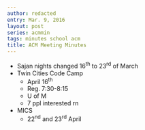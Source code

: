 ```yaml
---
author: redacted
entry: Mar. 9, 2016
layout: post
series: acmmin
tags: minutes school acm
title: ACM Meeting Minutes
---
```


- Sajan nights changed 16<sup>th</sup> to 23<sup>rd</sup> of March
- Twin Cities Code Camp
  - April 16<sup>th</sup>
  - Reg. 7:30-8:15
  - U of M
  - 7 ppl interested rn
- MICS
  - 22<sup>nd</sup> and 23<sup>rd</sup> April
